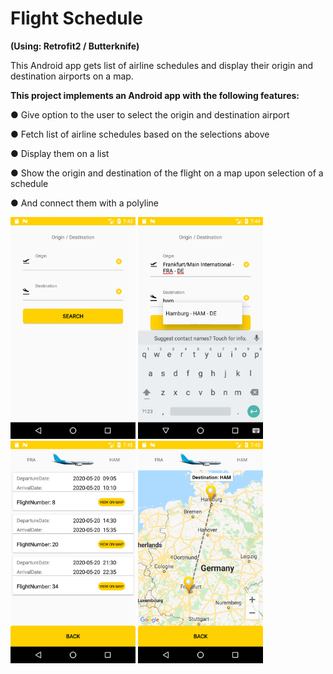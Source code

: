 <H1> Flight Schedule </H1>

<B>(Using: Retrofit2 / Butterknife)</B>

This Android app gets list of airline schedules and display their origin and destination airports on a map.



<B>This project implements an Android app with the following features:</B>

 ●	Give option to the user to select the origin and destination airport
 
 ●	Fetch list of airline schedules based on the selections above
 
 ●	Display them on a list
 
 ●	Show the origin and destination of the flight on a map upon selection of a schedule
 
 ●	And connect them with a polyline
 
 <img src="screenshots/Screenshot_1.png" width="200"> <img src="screenshots/Screenshot_2.png" width="200"> <img src="screenshots/Screenshot_3.png" width="200"> <img src="screenshots/Screenshot_4.png" width="200">
 
 </p>
